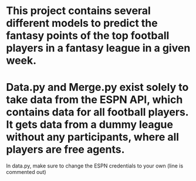 # This project contains several different models to predict the fantasy points of the top football players in a fantasy league in a given week.
# Data.py and Merge.py exist solely to take data from the ESPN API, which contains data for all football players. It gets data from a dummy league without any participants, where all players are free agents.
In data.py, make sure to change the ESPN credentials to your own (line is commented out)
